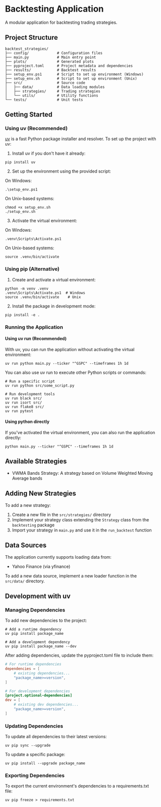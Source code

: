 # Backtesting Application

A modular application for backtesting trading strategies.

## Project Structure

```
backtest_strategies/
├── config/             # Configuration files
├── main.py             # Main entry point
├── plots/              # Generated plots
├── pyproject.toml      # Project metadata and dependencies
├── results/            # Backtest results
├── setup_env.ps1       # Script to set up environment (Windows)
├── setup_env.sh        # Script to set up environment (Unix)
├── src/                # Source code
│   ├── data/           # Data loading modules
│   ├── strategies/     # Trading strategies
│   └── utils/          # Utility functions
└── tests/              # Unit tests
```

## Getting Started

### Using uv (Recommended)

[uv](https://github.com/astral-sh/uv) is a fast Python package installer and resolver. To set up the project with uv:

1. Install uv if you don't have it already:
```
pip install uv
```

2. Set up the environment using the provided script:

On Windows:
```
.\setup_env.ps1
```

On Unix-based systems:
```
chmod +x setup_env.sh
./setup_env.sh
```

3. Activate the virtual environment:

On Windows:
```
.venv\Scripts\Activate.ps1
```

On Unix-based systems:
```
source .venv/bin/activate
```

### Using pip (Alternative)

1. Create and activate a virtual environment:
```
python -m venv .venv
.venv\Scripts\Activate.ps1  # Windows
source .venv/bin/activate    # Unix
```

2. Install the package in development mode:
```
pip install -e .
```

### Running the Application

#### Using uv run (Recommended)

With uv, you can run the application without activating the virtual environment:

```
uv run python main.py --ticker "^GSPC" --timeframes 1h 1d
```

You can also use uv run to execute other Python scripts or commands:

```
# Run a specific script
uv run python src/some_script.py

# Run development tools
uv run black src/
uv run isort src/
uv run flake8 src/
uv run pytest
```

#### Using python directly

If you've activated the virtual environment, you can also run the application directly:

```
python main.py --ticker "^GSPC" --timeframes 1h 1d
```

## Available Strategies

- VWMA Bands Strategy: A strategy based on Volume Weighted Moving Average bands

## Adding New Strategies

To add a new strategy:

1. Create a new file in the `src/strategies/` directory
2. Implement your strategy class extending the `Strategy` class from the `backtesting` package
3. Import your strategy in `main.py` and use it in the `run_backtest` function

## Data Sources

The application currently supports loading data from:

- Yahoo Finance (via yfinance)

To add a new data source, implement a new loader function in the `src/data/` directory.

## Development with uv

### Managing Dependencies

To add new dependencies to the project:

```
# Add a runtime dependency
uv pip install package_name

# Add a development dependency
uv pip install package_name --dev
```

After adding dependencies, update the pyproject.toml file to include them:

```toml
# For runtime dependencies
dependencies = [
    # existing dependencies...
    "package_name>=version",
]

# For development dependencies
[project.optional-dependencies]
dev = [
    # existing dev dependencies...
    "package_name>=version",
]
```

### Updating Dependencies

To update all dependencies to their latest versions:

```
uv pip sync --upgrade
```

To update a specific package:

```
uv pip install --upgrade package_name
```

### Exporting Dependencies

To export the current environment's dependencies to a requirements.txt file:

```
uv pip freeze > requirements.txt
```
